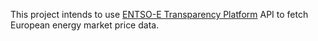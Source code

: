 This project intends to use [ENTSO-E Transparency Platform](https://transparency.entsoe.eu/) API to fetch European energy market price data.
